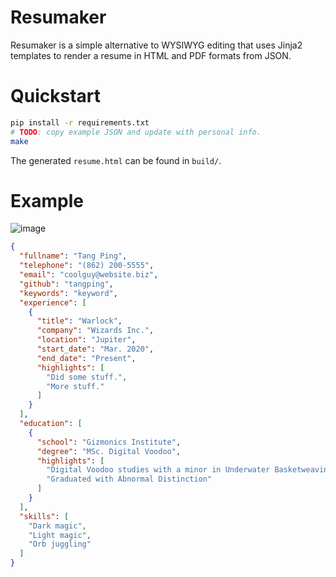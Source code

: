 # Resumaker
Resumaker is a simple alternative to WYSIWYG editing that uses Jinja2 templates to render a resume in HTML and PDF formats from JSON.


# Quickstart
```bash
pip install -r requirements.txt
# TODO: copy example JSON and update with personal info.
make
```
The generated `resume.html` can be found in `build/`.


# Example
![image](https://github.com/user-attachments/assets/a86a5d9a-2662-436c-9dce-c001ee3474af)

```json
{
  "fullname": "Tang Ping",
  "telephone": "(862) 200-5555",
  "email": "coolguy@website.biz",
  "github": "tangping",
  "keywords": "keyword",
  "experience": [
    {
      "title": "Warlock",
      "company": "Wizards Inc.",
      "location": "Jupiter",
      "start_date": "Mar. 2020",
      "end_date": "Present",
      "highlights": [
        "Did some stuff.",
        "More stuff."
      ]
    }
  ],
  "education": [
    {
      "school": "Gizmonics Institute",
      "degree": "MSc. Digital Voodoo",
      "highlights": [
        "Digital Voodoo studies with a minor in Underwater Basketweaving",
        "Graduated with Abnormal Distinction"
      ]
    }
  ],
  "skills": [
    "Dark magic",
    "Light magic",
    "Orb juggling"
  ]
}
```
